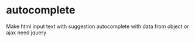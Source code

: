 # autocomplete
Make html input text with suggestion autocomplete with data from object or ajax
need jquery
